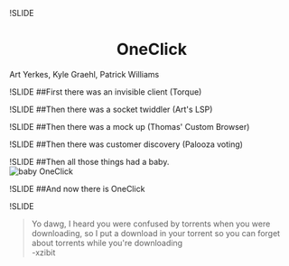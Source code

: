 !SLIDE
# OneClick
Art Yerkes, Kyle Graehl, Patrick Williams

!SLIDE
##First there was an invisible client (Torque)

!SLIDE
##Then there was a socket twiddler (Art's LSP)

!SLIDE
##Then there was a mock up (Thomas' Custom Browser)

!SLIDE
##Then there was customer discovery (Palooza voting)

!SLIDE
##Then all those things had a baby.  
![baby OneClick](../img/angry_baby.jpg)

!SLIDE
##And now there is OneClick

!SLIDE
> Yo dawg, I heard you were confused by torrents when you were downloading, so I put a download in your torrent so you can forget about torrents while you're downloading  
-xzibit

<style type="text/css">
h1, h2, h3, h4, h5, h6 {
	text-align: center;
}
</style>
